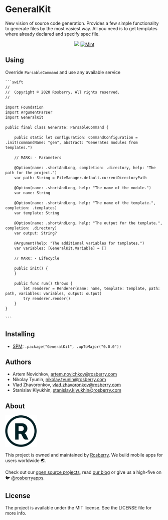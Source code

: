 # GeneralKit
New vision of source code generation. Provides a few simple functionality to  generate files by the most easiest way. All you need is to get templates where already declared and specify spec file.

<p align="center">
    <img src="https://img.shields.io/badge/Swift-5.2-orange.svg" />
    <a href="https://github.com/yonaskolb/Mint">
          <img src="https://img.shields.io/badge/mint-compatible-brightgreen.svg?style=flat" alt="Mint" />
    </a>
</p>

## Using

Override `ParsableCommand` and use any available service

	```swift
	//
    //  Copyright © 2020 Rosberry. All rights reserved.
    //

    import Foundation
    import ArgumentParser
    import GeneralKit

    public final class Generate: ParsableCommand {
        
        public static let configuration: CommandConfiguration = .init(commandName: "gen", abstract: "Generates modules from templates.")

        // MARK: - Parameters

        @Option(name: .shortAndLong, completion: .directory, help: "The path for the project.")
        var path: String = FileManager.default.currentDirectoryPath

        @Option(name: .shortAndLong, help: "The name of the module.")
        var name: String

        @Option(name: .shortAndLong, help: "The name of the template.", completion: .templates)
        var template: String

        @Option(name: .shortAndLong, help: "The output for the template.", completion: .directory)
        var output: String?

        @Argument(help: "The additional variables for templates.")
        var variables: [GeneralKit.Variable] = []

        // MARK: - Lifecycle

        public init() {
        }

        public func run() throws {
            let renderer = Renderer(name: name, template: template, path: path, variables: variables, output: output)
            try renderer.render()
        }
    }

	```

## Installing
- [SPM](https://swift.org/package-manager/): `.package("GeneralKit", .upToMajor("0.0.0"))`


## Authors

* Artem Novichkov, artem.novichkov@rosberry.com
* Nikolay Tyunin, nikolay.tyunin@rosberry.com
* Vlad Zhavoronkov, vlad.zhavoronkov@rosberry.com
* Stanislav Klyukhin, stanislav.klyukhin@rosberry.com

## About

<img src="https://github.com/rosberry/Foundation/blob/master/Assets/full_logo.png?raw=true" height="100" />

This project is owned and maintained by [Rosberry](http://rosberry.com). We build mobile apps for users worldwide 🌏.

Check out our [open source projects](https://github.com/rosberry), read [our blog](https://medium.com/@Rosberry) or give us a high-five on 🐦 [@rosberryapps](http://twitter.com/RosberryApps).

## License

The project is available under the MIT license. See the LICENSE file for more info.
